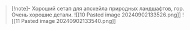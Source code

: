 >[!note]- Хороший сетап для апскейла природных ландшафтов, гор. Очень хорошие детали.
>![[10 Pasted image 20240902133526.png]]
>![[11 Pasted image 20240902133540.png]]